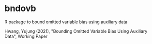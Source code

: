# bndovb
R package to bound omitted variable bias using auxiliary data

Hwang, Yujung (2021), "Bounding Omitted Variable Bias Using Auxiliary Data", Working Paper
